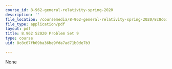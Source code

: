 ```yaml
---
course_id: 8-962-general-relativity-spring-2020
description: ''
file_location: /coursemedia/8-962-general-relativity-spring-2020/8c8c67fb09ba36be9fda7ad71b0de7b3_MIT8_962S20_pset09.pdf
file_type: application/pdf
layout: pdf
title: 8.962 S2020 Problem Set 9
type: course
uid: 8c8c67fb09ba36be9fda7ad71b0de7b3

---
```

None